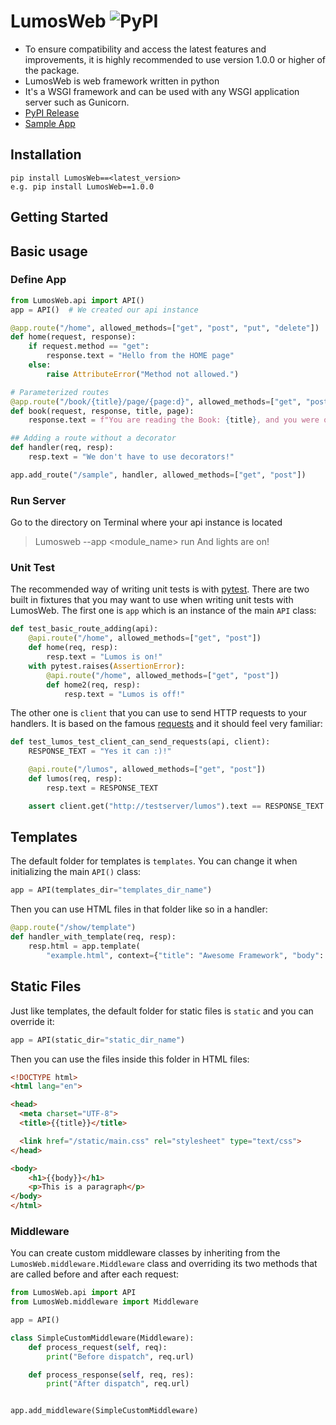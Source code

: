 # LumosWeb ![PyPI](https://img.shields.io/pypi/v/LumosWeb.svg)

- To ensure compatibility and access the latest features and improvements, it is highly recommended to use version 1.0.0 or higher of the package. 
- LumosWeb is web framework written in python
- It's a WSGI framework and can be used with any WSGI application server such as Gunicorn.
- [PyPI Release](https://pypi.org/project/LumosWeb/)
- [Sample App](https://github.com/Sddilora/LumosWeb-SampleApp)



## Installation
```shell
pip install LumosWeb==<latest_version>
e.g. pip install LumosWeb==1.0.0
```

## Getting Started

## Basic usage

### Define App

```python
from LumosWeb.api import API()
app = API()  # We created our api instance
```

```python
@app.route("/home", allowed_methods=["get", "post", "put", "delete"])
def home(request, response):
    if request.method == "get":
        response.text = "Hello from the HOME page"
    else:
        raise AttributeError("Method not allowed.")

# Parameterized routes
@app.route("/book/{title}/page/{page:d}", allowed_methods=["get", "post"])
def book(request, response, title, page):
    response.text = f"You are reading the Book: {title}, and you were on Page: {page}"

## Adding a route without a decorator
def handler(req, resp):
    resp.text = "We don't have to use decorators!"

app.add_route("/sample", handler, allowed_methods=["get", "post"])


```
### Run Server 
Go to the directory on Terminal where your api instance is located
> Lumosweb --app <module_name> run
And lights are on!

### Unit Test

The recommended way of writing unit tests is with [pytest](https://docs.pytest.org/en/latest/). There are two built in fixtures
that you may want to use when writing unit tests with LumosWeb. The first one is `app` which is an instance of the main `API` class:
```python
def test_basic_route_adding(api):
    @api.route("/home", allowed_methods=["get", "post"])
    def home(req, resp):
        resp.text = "Lumos is on!"
    with pytest.raises(AssertionError):
        @api.route("/home", allowed_methods=["get", "post"])
        def home2(req, resp):
            resp.text = "Lumos is off!"
```
The other one is `client` that you can use to send HTTP requests to your handlers. It is based on the famous [requests](https://requests.readthedocs.io/) and it should feel very familiar:
```python
def test_lumos_test_client_can_send_requests(api, client):
    RESPONSE_TEXT = "Yes it can :)!"

    @api.route("/lumos", allowed_methods=["get", "post"])
    def lumos(req, resp):
        resp.text = RESPONSE_TEXT

    assert client.get("http://testserver/lumos").text == RESPONSE_TEXT

```

## Templates
The default folder for templates is `templates`. You can change it when initializing the main `API()` class:
```python
app = API(templates_dir="templates_dir_name")
```
Then you can use HTML files in that folder like so in a handler:

```python
@app.route("/show/template")
def handler_with_template(req, resp):
    resp.html = app.template(
        "example.html", context={"title": "Awesome Framework", "body": "welcome to the future!"})
```

## Static Files

Just like templates, the default folder for static files is `static` and you can override it:
```python
app = API(static_dir="static_dir_name")
```
Then you can use the files inside this folder in HTML files:
```html
<!DOCTYPE html>
<html lang="en">

<head>
  <meta charset="UTF-8">
  <title>{{title}}</title>

  <link href="/static/main.css" rel="stylesheet" type="text/css">
</head>

<body>
    <h1>{{body}}</h1>
    <p>This is a paragraph</p>
</body>
</html>
 ```

 ### Middleware
You can create custom middleware classes by inheriting from the `LumosWeb.middleware.Middleware` class and overriding its two methods
that are called before and after each request:

```python
from LumosWeb.api import API
from LumosWeb.middleware import Middleware

app = API()

class SimpleCustomMiddleware(Middleware):
    def process_request(self, req):
        print("Before dispatch", req.url)

    def process_response(self, req, res):
        print("After dispatch", req.url)


app.add_middleware(SimpleCustomMiddleware)
```